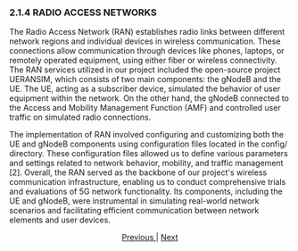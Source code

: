 ### 2.1.4 RADIO ACCESS NETWORKS
The Radio Access Network (RAN) establishes radio links between different network regions and individual devices in wireless communication. These connections allow communication through devices like phones, laptops, or remotely operated equipment, using either fiber or wireless connectivity. The RAN services utilized in our project included the open-source project UERANSIM, which consists of two main components: the gNodeB and the UE. The UE, acting as a subscriber device, simulated the behavior of user equipment within the network. On the other hand, the gNodeB connected to the Access and Mobility Management Function (AMF) and controlled user traffic on simulated radio connections.  

The implementation of RAN involved configuring and customizing both the UE and gNodeB components using configuration files located in the config/ directory. These configuration files allowed us to define various parameters and settings related to network behavior, mobility, and traffic management [2]. Overall, the RAN served as the backbone of our project's wireless communication infrastructure, enabling us to conduct comprehensive trials and evaluations of 5G network functionality. Its components, including the UE and gNodeB, were instrumental in simulating real-world network scenarios and facilitating efficient communication between network elements and user devices. 

<div style="text-align: center;">
    <a href="/5gtechtribe/Documentations/Project_Architecture/2.1.3_UERANSIM.md">Previous </a> | <a href="/5gtechtribe/Documentations/Project_Architecture/2.1.5_Kamailio_SIP_Server.md">Next</a>
</div>